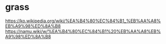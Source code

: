 # grass
https://ko.wikipedia.org/wiki/%EA%B4%80%EC%84%B1_%EB%AA%A8%EB%A9%98%ED%8A%B8
https://namu.wiki/w/%EA%B4%80%EC%84%B1%20%EB%AA%A8%EB%A9%98%ED%8A%B8
